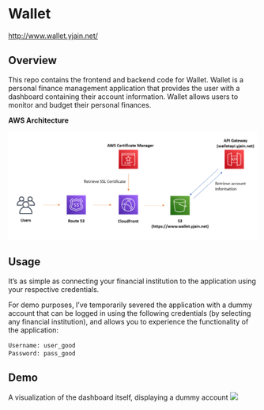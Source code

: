 # Wallet

http://www.wallet.yjain.net/

## Overview

This repo contains the frontend and backend code for Wallet. Wallet is a personal finance management application that provides the user with a dashboard containing their account information. Wallet allows users to monitor and budget their personal finances.

**AWS Architecture**

![](awsarchitecture.PNG)

## Usage

It’s as simple as connecting your financial institution to the application using your respective credentials.

For demo purposes, I’ve temporarily severed the application with a dummy account that can be logged in using the following credentials (by selecting any financial institution), and allows you to experience the functionality of the application:

```
Username: user_good
Password: pass_good

````
## Demo

A visualization of the dashboard itself, displaying a dummy account
![](demo.PNG)
